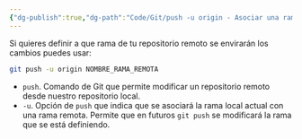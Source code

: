 ```yaml
---
{"dg-publish":true,"dg-path":"Code/Git/push -u origin - Asociar una rama remota con una rama local en Git.md","permalink":"/code/git/push-u-origin-asociar-una-rama-remota-con-una-rama-local-en-git/","created":"2024-04-03T21:01","updated":"2024-04-03T21:13"}
---
```


Si quieres definir a que rama de tu repositorio remoto se envirarán los cambios puedes usar:
```sh
git push -u origin NOMBRE_RAMA_REMOTA
```
- `push`. Comando de Git que permite modificar un repositorio remoto desde nuestro repositorio local.
- `-u`. Opción de `push` que indica que se asociará la rama local actual con una rama remota. Permite que en futuros `git push` se modificará la rama que se está definiendo.
